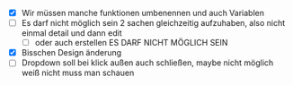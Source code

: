 - [x] Wir müssen manche funktionen umbenennen und auch Variablen
- [ ] Es darf nicht möglich sein 2 sachen gleichzeitig aufzuhaben, also nicht einmal detail und dann edit
  - [ ] oder auch erstellen ES DARF NICHT MÖGLICH SEIN
- [x] Bisschen Design änderung
- [ ] Dropdown soll bei klick außen auch schließen, maybe nicht möglich weiß nicht muss man schauen
